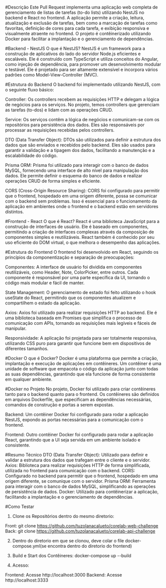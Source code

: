 #Descrição
Este Pull Request implementa uma aplicação web completa de gerenciamento de listas de tarefas (to-do lists) utilizando NestJS no backend e React no frontend. A aplicação permite a criação, leitura, atualização e exclusão de tarefas, bem como a marcação de tarefas como favoritas, definição de cores para cada tarefa, e exibição responsiva e visualmente atraente no frontend. O projeto é contêinerizado utilizando Docker para facilitar a implantação e o gerenciamento de dependências.

#Backend - NestJS
O que é NestJS?
NestJS é um framework para a construção de aplicativos do lado do servidor Node.js eficientes e escaláveis. Ele é construído com TypeScript e utiliza conceitos do Angular, como injeção de dependência, para promover um desenvolvimento modular e testável. Ele é projetado para ser altamente extensível e incorpora vários padrões como Model-View-Controller (MVC).

#Estrutura do Backend
O backend foi implementado utilizando NestJS, com o seguinte fluxo básico:

Controller: Os controllers recebem as requisições HTTP e delegam a lógica de negócios para os serviços. No projeto, temos controllers que gerenciam as tarefas (to-dos) e lidam com as operações CRUD.

Service: Os serviços contêm a lógica de negócios e comunicam-se com os repositórios para persistência dos dados. Eles são responsáveis por processar as requisições recebidas pelos controllers.

DTO (Data Transfer Object): DTOs são utilizados para definir a estrutura dos dados que são enviados e recebidos pelo backend. Eles são usados para garantir a validação e a tipagem dos dados, facilitando a manutenção e a escalabilidade do código.

Prisma ORM: Prisma foi utilizado para interagir com o banco de dados MySQL, fornecendo uma interface de alto nível para manipulação dos dados. Ele permite definir o esquema do banco de dados e realizar operações CRUD de forma simples e eficiente.

CORS (Cross-Origin Resource Sharing): CORS foi configurado para permitir que o frontend, hospedado em uma origem diferente, possa se comunicar com o backend sem problemas. Isso é essencial para o funcionamento da aplicação em ambientes onde o frontend e o backend estão em servidores distintos.

#Frontend - React
O que é React?
React é uma biblioteca JavaScript para a construção de interfaces de usuário. Ele é baseado em componentes, permitindo a criação de interfaces complexas através da composição de componentes simples e reutilizáveis. React também é conhecido por seu uso eficiente do DOM virtual, o que melhora o desempenho das aplicações.

#Estrutura do Frontend
O frontend foi desenvolvido em React, seguindo os princípios da componentização e separação de preocupações:

Componentes: A interface de usuário foi dividida em componentes reutilizáveis, como Header, Note, ColorPicker, entre outros. Cada componente é responsável por uma parte específica da UI, tornando o código mais modular e fácil de manter.

State Management: O gerenciamento de estado foi feito utilizando o hook useState do React, permitindo que os componentes atualizem e compartilhem o estado da aplicação.

Axios: Axios foi utilizado para realizar requisições HTTP ao backend. Ele é uma biblioteca baseada em Promises que simplifica o processo de comunicação com APIs, tornando as requisições mais legíveis e fáceis de manipular.

Responsividade: A aplicação foi projetada para ser totalmente responsiva, utilizando CSS puro para garantir que funcione bem em dispositivos de diferentes tamanhos.

#Docker
O que é Docker?
Docker é uma plataforma que permite a criação, implantação e execução de aplicações em contêineres. Um contêiner é uma unidade de software que empacota o código da aplicação junto com todas as suas dependências, garantindo que ela funcione de forma consistente em qualquer ambiente.

#Docker no Projeto
No projeto, Docker foi utilizado para criar contêineres tanto para o backend quanto para o frontend. Os contêineres são definidos em arquivos Dockerfile, que especificam as dependências necessárias, comandos de construção e portas a serem expostas.

Backend: Um contêiner Docker foi configurado para rodar a aplicação NestJS, expondo as portas necessárias para a comunicação com o frontend.

Frontend: Outro contêiner Docker foi configurado para rodar a aplicação React, garantindo que a UI seja servida em um ambiente isolado e consistente.

#Resumo Técnico
DTO (Data Transfer Object): Utilizado para definir e validar a estrutura dos dados que trafegam entre o cliente e o servidor.
Axios: Biblioteca para realizar requisições HTTP de forma simplificada, utilizada no frontend para comunicação com o backend.
CORS: Configurado no backend para permitir que o frontend, hospedado em uma origem diferente, se comunique com o servidor.
Prisma ORM: Ferramenta para interagir com o banco de dados MySQL, simplificando as operações de persistência de dados.
Docker: Utilizado para contêinerizar a aplicação, facilitando a implantação e o gerenciamento de dependências.

#Como Testar

1. Clone os Repositórios dentro do mesmo diretorio:

Front: git clone https://github.com/tuzolanacalueto/corelab-web-challenge
Back:  git clone https://github.com/tuzolanacalueto/corelab-api-challenge

2. Dentro do diretorio em que se clonou, deve colar o file docker-compose.yml(se encontra dentro do diretorio do frontend)  

3. Build e Start dos Contêineres:
docker-compose up --build

4. Acesso:

Frontend: Acesse http://localhost:3000
Backend: Acesse http://localhost:3333

